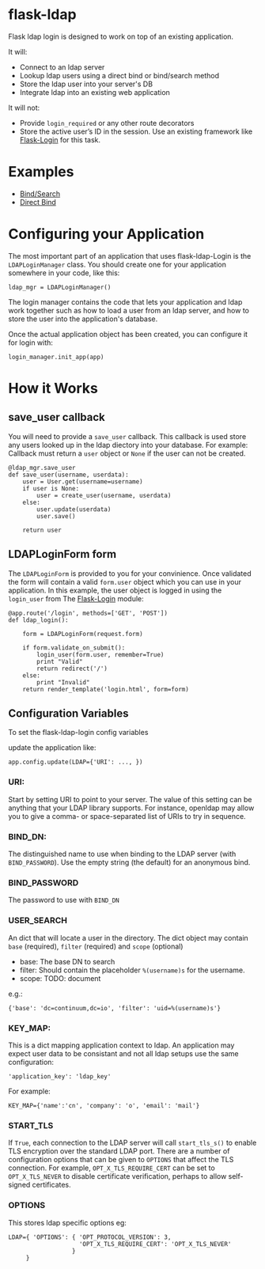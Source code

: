 flask-ldap
==========

Flask ldap login is designed to work on top of an existing application.

It will:

 * Connect to an ldap server
 * Lookup ldap users using a direct bind or bind/search method
 * Store the ldap user into your server's DB
 * Integrate ldap into an existing web application

It will not:

 *  Provide `login_required` or any other route decorators
 *  Store the active user’s ID in the session. Use an existing framework like
    [Flask-Login](https://flask-login.readthedocs.org/en/latest/) for this task.

# Examples


 *  [Bind/Search](https://github.com/srossross/flask-ldap-login/blob/master/examples/bind_search.py)
 *  [Direct Bind](https://github.com/srossross/flask-ldap-login/blob/master/examples/direct_bind.py)

# Configuring your Application

The most important part of an application that uses flask-ldap-Login is the `LDAPLoginManager` class.
You should create one for your application somewhere in your code, like this:

    ldap_mgr = LDAPLoginManager()

The login manager contains the code that lets your application and ldap work together
such as how to load a user from an ldap server,
and how to store the user into the application's database.

Once the actual application object has been created, you can configure it for login with:

    login_manager.init_app(app)

# How it Works

## save_user callback

You will need to provide a `save_user` callback.
This callback is used store any users looked up in the ldap diectory into your database. For example:
Callback must return a `user` object or `None` if the user can not be created.

    @ldap_mgr.save_user
    def save_user(username, userdata):
        user = User.get(username=username)
        if user is None:
            user = create_user(username, userdata)
        else:
            user.update(userdata)
            user.save()

        return user

## LDAPLoginForm form

The `LDAPLoginForm` is provided to you for your convinience.
Once validated the form  will contain a valid `form.user`
object which you can use in your application.
In this example, the user object is logged in using the `login_user` from The
[Flask-Login](https://flask-login.readthedocs.org/en/latest/) module:

    @app.route('/login', methods=['GET', 'POST'])
    def ldap_login():

        form = LDAPLoginForm(request.form)

        if form.validate_on_submit():
            login_user(form.user, remember=True)
            print "Valid"
            return redirect('/')
        else:
            print "Invalid"
        return render_template('login.html', form=form)

## Configuration Variables

To set the flask-ldap-login config variables

update the application like:

    app.config.update(LDAP={'URI': ..., })

### URI:

Start by setting URI to point to your server.
The value of this setting can be anything that your LDAP library supports.
For instance, openldap may allow you to give a comma- or space-separated
list of URIs to try in sequence.

### BIND_DN:

The distinguished name to use when binding to the LDAP server (with `BIND_PASSWORD`).
Use the empty string (the default) for an anonymous bind.

### BIND_PASSWORD

The password to use with `BIND_DN`

### USER_SEARCH

An  dict that will locate a user in the directory.
The dict object may contain `base` (required), `filter` (required) and `scope` (optional)

 * base: The base DN to search
 * filter:  Should contain the placeholder `%(username)s` for the username.
 * scope: TODO: document

e.g.:

    {'base': 'dc=continuum,dc=io', 'filter': 'uid=%(username)s'}

### KEY_MAP:

This is a dict mapping application context to ldap.
An application may expect user data to be consistant and not all ldap
setups use the same configuration:

    'application_key': 'ldap_key'

For example:

    KEY_MAP={'name':'cn', 'company': 'o', 'email': 'mail'}

### START_TLS

If `True`, each connection to the LDAP server will call `start_tls_s()`
to enable TLS encryption over the standard LDAP port.
There are a number of configuration options that can be given to `OPTIONS` that affect the TLS connection.
For example, `OPT_X_TLS_REQUIRE_CERT` can be set to `OPT_X_TLS_NEVER` to disable certificate verification,
perhaps to allow self-signed certificates.


### OPTIONS

This stores ldap specific options eg:

    LDAP={ 'OPTIONS': { 'OPT_PROTOCOL_VERSION': 3,
                        'OPT_X_TLS_REQUIRE_CERT': 'OPT_X_TLS_NEVER'
                      }
         }
